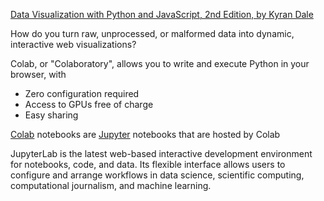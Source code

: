 
[Data Visualization with Python and JavaScript, 2nd Edition, by Kyran Dale](https://www.oreilly.com/library/view/data-visualization-with/9781098111861/)

How do you turn raw, unprocessed, or malformed data into dynamic, interactive web visualizations?

Colab, or "Colaboratory", allows you to write and execute Python in your browser, with
- Zero configuration required
- Access to GPUs free of charge
- Easy sharing

[Colab](https://colab.research.google.com) notebooks are [Jupyter](https://jupyter.org) notebooks that are hosted by Colab

JupyterLab is the latest web-based interactive development environment for notebooks, code, and data. Its flexible interface allows users to configure and arrange workflows in data science, scientific computing, computational journalism, and machine learning. 
